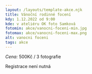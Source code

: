 ```yaml
---
layout: /layouts/template-akce.njk
title: Vánoční rodinné focení
kdy: 1.12.2022 od 9:00
kde: v ateliéru OK foto Samková
fotomin: akce/vanocni-foceni-min.jpg
fotomax: akce/vanocni-foceni-max.png
alt: vanocni foceni
tags: akce
---
```


*Cena:* 500Kč / 3 fotografie

Registrace není nutná